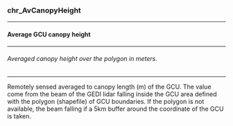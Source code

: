 ### chr_AvCanopyHeight



------
#### Average GCU canopy height



------
###### Averaged canopy height over the polygon in meters.



------
Remotely sensed averaged to canopy length (m) of the GCU.  The value come from the beam of the GEDI lidar falling inside the GCU area defined with the polygon (shapefile) of GCU boundaries. If the polygon is not available, the beam falling if a 5km buffer around the coordinate of the GCU is taken.